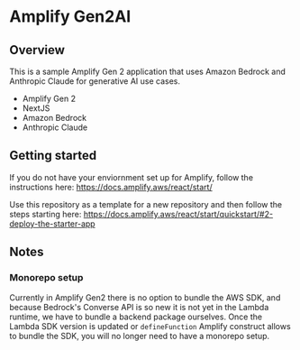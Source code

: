 
# Amplify Gen2AI

## Overview

This is a sample Amplify Gen 2 application that uses Amazon Bedrock and Anthropic Claude for generative AI use cases.

- Amplify Gen 2
- NextJS
- Amazon Bedrock
- Anthropic Claude

## Getting started

If you do not have your enviornment set up for Amplify, follow the instructions here: https://docs.amplify.aws/react/start/

Use this repository as a template for a new repository and then follow the steps starting here: https://docs.amplify.aws/react/start/quickstart/#2-deploy-the-starter-app

## Notes

### Monorepo setup

Currently in Amplify Gen2 there is no option to bundle the AWS SDK, and because Bedrock's Converse API is so new it is not yet in the Lambda runtime, we have to bundle a backend package ourselves. Once the Lambda SDK version is updated or `defineFunction` Amplify construct allows to bundle the SDK, you will no longer need to have a monorepo setup.
